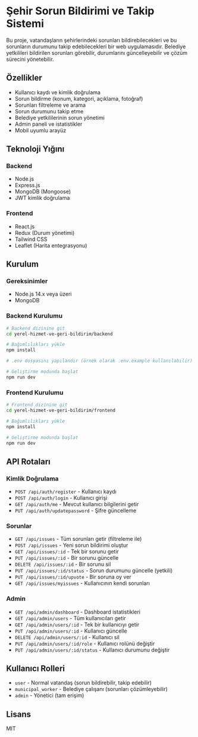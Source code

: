 # Şehir Sorun Bildirimi ve Takip Sistemi

Bu proje, vatandaşların şehirlerindeki sorunları bildirebilecekleri ve bu sorunların durumunu takip edebilecekleri bir web uygulamasıdır. Belediye yetkilileri bildirilen sorunları görebilir, durumlarını güncelleyebilir ve çözüm sürecini yönetebilir.

## Özellikler

- Kullanıcı kaydı ve kimlik doğrulama
- Sorun bildirme (konum, kategori, açıklama, fotoğraf)
- Sorunları filtreleme ve arama
- Sorun durumunu takip etme
- Belediye yetkililerinin sorun yönetimi
- Admin paneli ve istatistikler
- Mobil uyumlu arayüz

## Teknoloji Yığını

### Backend
- Node.js
- Express.js
- MongoDB (Mongoose)
- JWT kimlik doğrulama

### Frontend
- React.js
- Redux (Durum yönetimi)
- Tailwind CSS
- Leaflet (Harita entegrasyonu)

## Kurulum

### Gereksinimler
- Node.js 14.x veya üzeri
- MongoDB

### Backend Kurulumu
```bash
# Backend dizinine git
cd yerel-hizmet-ve-geri-bildirim/backend

# Bağımlılıkları yükle
npm install

# .env dosyasını yapılandır (örnek olarak .env.example kullanılabilir)

# Geliştirme modunda başlat
npm run dev
```

### Frontend Kurulumu
```bash
# Frontend dizinine git
cd yerel-hizmet-ve-geri-bildirim/frontend

# Bağımlılıkları yükle
npm install

# Geliştirme modunda başlat
npm run dev
```

## API Rotaları

### Kimlik Doğrulama
- `POST /api/auth/register` - Kullanıcı kaydı
- `POST /api/auth/login` - Kullanıcı girişi
- `GET /api/auth/me` - Mevcut kullanıcı bilgilerini getir
- `PUT /api/auth/updatepassword` - Şifre güncelleme

### Sorunlar
- `GET /api/issues` - Tüm sorunları getir (filtreleme ile)
- `POST /api/issues` - Yeni sorun bildirimi oluştur
- `GET /api/issues/:id` - Tek bir sorunu getir
- `PUT /api/issues/:id` - Bir sorunu güncelle
- `DELETE /api/issues/:id` - Bir sorunu sil
- `PUT /api/issues/:id/status` - Sorun durumunu güncelle (yetkili)
- `PUT /api/issues/:id/upvote` - Bir soruna oy ver
- `GET /api/issues/myissues` - Kullanıcının kendi sorunları

### Admin
- `GET /api/admin/dashboard` - Dashboard istatistikleri
- `GET /api/admin/users` - Tüm kullanıcıları getir
- `GET /api/admin/users/:id` - Tek bir kullanıcıyı getir
- `PUT /api/admin/users/:id` - Kullanıcı güncelle
- `DELETE /api/admin/users/:id` - Kullanıcı sil
- `PUT /api/admin/users/:id/role` - Kullanıcı rolünü değiştir
- `PUT /api/admin/users/:id/status` - Kullanıcı durumunu değiştir

## Kullanıcı Rolleri

- `user` - Normal vatandaş (sorun bildirebilir, takip edebilir)
- `municipal_worker` - Belediye çalışanı (sorunları çözümleyebilir)
- `admin` - Yönetici (tam erişim)

## Lisans

MIT
